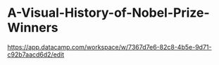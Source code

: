 # A-Visual-History-of-Nobel-Prize-Winners

https://app.datacamp.com/workspace/w/7367d7e6-82c8-4b5e-9d71-c92b7aacd6d2/edit
